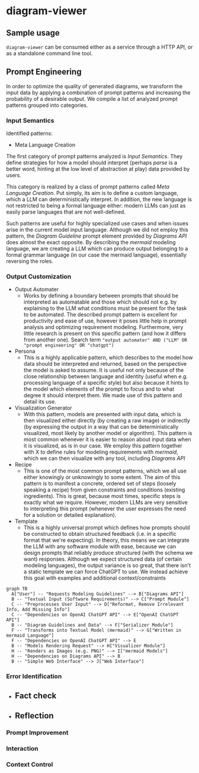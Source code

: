 # diagram-viewer

## Sample usage

`diagram-viewer` can be consumed either as a service through a HTTP API, or as a standalone command line tool.

## Prompt Engineering

In order to optimize the quality of generated diagrams, we transform the input data by applying a combination of prompt patterns and increasing the probability of a desirable output. We compile a list of analyzed prompt patterns grouped into categories.

### Input Semantics

Identified patterns:

- Meta Language Creation

The first category of prompt patterns analyzed is *Input Semantics*. They define strategies for how a model should interpret (perhaps *parse* is a better word, hinting at the low level of abstraction at play) data provided by users. 

This category is realized by a class of prompt patterns called *Meta Language Creation*. Put simply, its aim is to define a custom language, which a LLM can deterministically interpret. In addition, the new language is not restricted to being a formal language either: modern LLMs can just as easily parse languages that are not well-defined.

Such patterns are useful for highly specialized use cases and when issues arise in the current model input language. Although we did not employ this pattern, the *Diagram Guideline* prompt element provided by *Diagrams API* does almost the exact opposite. By describing the *mermaid* modeling language, we are creating a LLM which can produce output belonging to a formal grammar language (in our case the mermaid language), essentially reversing the roles.

### Output Customization

- Output Automater
  - Works by defining a boundary between prompts that should be interpreted as automatable and those which should not e.g. by explaining to the LLM what conditions must be present for the task to be automated. The described prompt pattern is excellent for productivity and ease of use, however it poses little help in prompt analysis and optimizing requirement modeling. Furthermore, very little research is present on this specific pattern (and how it differs from another one). Search term `"output automater" AND ("LLM" OR "prompt engineering" OR "chatgpt")`
- Persona
  - This is a highly applicable pattern, which describes to the model how data should be interpreted and returned, based on the perspective the model is asked to assume. It is useful not only because of the close relationship between language and identity (useful when e.g. processing language of a specific style) but also because it hints to the model which elements of the prompt to focus and to what degree it should interpret them. We made use of this pattern and detail its use.
- Visualization Generator
  - With this pattern, models are presented with input data, which is then visualized either directly (by creating a raw image) or indirectly (by expressing the output in a way that can be deterministically visualized, most likely by another model or algorithm). This pattern is most common whenever it is easier to reason about input data when it is visualized, as is in our case. We employ this pattern together with X to define rules for modeling requirements with *mermaid*, which we can then visualize with any tool, including *Diagrams API*
- Recipe
  - This is one of the most common prompt patterns, which we all use either knowingly or unknowingly to some extent. The aim of this pattern is to manifest a concrete, ordered set of steps (loosely speaking a recipe) from given constraints and conditions (existing ingredients). This is great, because most times, specific steps is exactly what we require. However, modern LLMs are very sensitive to interpreting this prompt (whenever the user expresses the need for a solution or detailed explanation).
- Template
  - This is a highly universal prompt which defines how prompts should be constructed to obtain structured feedback (i.e. in a specific format that we're expecting). In theory, this means we can integrate the LLM with any software module with ease, because we can design prompts that reliably produce structured (with the schema we want) responses. Although we expect structured data (of certain modeling languages), the output variance is so great, that there isn't a static template we can force ChatGPT to use. We instead achieve this goal with examples and additional context/constraints 

```mermaid
graph TB
  A["User"] -- "Requests Modeling Guidelines" --> B["Diagrams API"]
  B -- "Textual Input (Software Requirements)" --> C["Prompt Module"]
  C -- "Preprocesses User Input" --> D["Reformat, Remove Irrelevant Info, Add Missing Info"]
  C -- "Dependencies on OpenAI ChatGPT API" --> E["OpenAI ChatGPT API"]
  B -- "Diagram Guidelines and Data" --> F["Serializer Module"]
  F -- "Transforms into Textual Model (mermaid)" --> G["Written in mermaid Language"]
  F -- "Dependencies on OpenAI ChatGPT API" --> E
  B -- "Models Rendering Request" --> H["Visualizer Module"]
  H -- "Renders as Images (e.g. PNG)" --> I["mermaid Models"]
  H -- "Dependencies on Diagrams API" --> B
  B -- "Simple Web Interface" --> J["Web Interface"]
```

### Error Identification

- Fact check
  -
- Reflection
  -
  
### Prompt Improvement

### Interaction

### Context Control